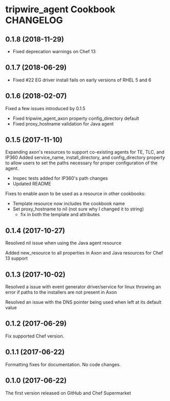 # tripwire_agent Cookbook CHANGELOG

## 0.1.8 (2018-11-29)

- Fixed deprecation warnings on Chef 13

## 0.1.7 (2018-06-29)

- Fixed #22 EG driver install fails on early versions of RHEL 5 and 6

## 0.1.6 (2018-02-07)

Fixed a few issues introduced by 0.1.5

- Fixed tripwire_agent_axon property config_directory default
- Fixed proxy_hostname validation for Java agent

## 0.1.5 (2017-11-10)

Expanding axon's resources to support co-existing agents for TE, TLC, and IP360
Added service_name, install_directory, and config_directory property to allow
users to set the paths necessary for proper configuration of the agent.

- Inspec tests added for IP360's path changes
- Updated README

Fixes to enable axon to be used as a resource in other cookbooks:
- Template resource now includes the cookbook name
- Set proxy_hostname to nil (not sure why I changed it to string)
  - fix in both the template and attributes

## 0.1.4 (2017-10-27)

Resolved nil issue when using the Java agent resource

Added new_resource to all properties in Axon and Java resources for Chef 13 support

## 0.1.3 (2017-10-02)

Resolved a issue with event generator driver/service for linux throwing an error if paths to the installers are not present in Axon

Resolved an issue with the DNS pointer being used when left at its default value

## 0.1.2 (2017-06-29)

Fix supported Chef version.

## 0.1.1 (2017-06-22)

Formatting fixes for documentation. No code changes.

## 0.1.0 (2017-06-22)

The first version released on GitHub and Chef Supermarket
